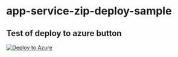 # app-service-zip-deploy-sample

## Test of deploy to azure button

[![Deploy to Azure](https://aka.ms/deploytoazurebutton)](https://portal.azure.com/#create/Microsoft.Template/uri/https%3A%2F%2Fraw.githubusercontent.com%2Fuenohajime%app-service-zip-deploy-sample%2Fmain%2Finfra%2Fmain.json)
